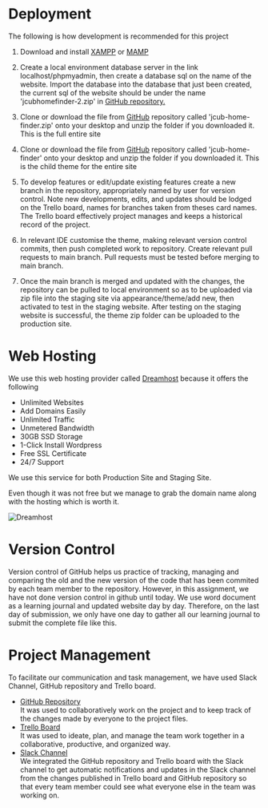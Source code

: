 # Deployment

The following is how development is recommended for this project

1. Download and install <a href="https://www.apachefriends.org/">XAMPP</a> or <a href="https://www.mamp.info/en/mamp/mac/">MAMP</a>

2. Create a local environment database server in the link localhost/phpmyadmin, then create a database sql on the name of the website. Import the database into the database that just been created, the current sql of the website should be under the name 'jcubhomefinder-2.zip' in  <a href="https://github.com/PhucLanPhan/CMS-assignmen.git">GitHub repository.</a>

3. Clone or download the file from  <a href="https://github.com/PhucLanPhan/CMS-assignmen.git">GitHub</a> repository called 'jcub-home-finder.zip' onto your desktop and unzip the folder if you downloaded it. This is the full entire site 

4. Clone or download the file from <a href="https://github.com/PhucLanPhan/CMS-assignmen.git">GitHub</a>  repository called 'jcub-home-finder' onto your desktop and unzip the folder if you downloaded it. This is the child theme for the entire  site

5. To develop features or edit/update existing features create a new branch in the repository, appropriately named by user for version control. Note new developments, edits, and updates should be lodged on the Trello board, names for branches taken from theses card names. The Trello board effectively project manages and keeps a historical record of the project.

6. In relevant IDE customise the theme, making relevant version control commits, then push completed work to repository. Create relevant pull requests to main branch. Pull requests must be tested before merging to main branch.

7. Once the main branch is merged and updated with the changes, the repository can be pulled to local environment so as to be uploaded via zip file into the staging site via appearance/theme/add new, then activated to test in the staging website. After testing on the staging website is successful, the theme zip folder can be uploaded to the production site.


# Web Hosting
We use this web hosting provider called <a href="https://www.dreamhost.com/">Dreamhost</a> because it offers the following  
* Unlimited Websites
* Add Domains Easily
* Unlimited Traffic
* Unmetered Bandwidth
* 30GB SSD Storage
* 1-Click Install Wordpress
* Free SSL Certificate
* 24/7 Support

We use this service for both Production Site and Staging Site.

Even though it was not free but we manage to grab the domain name along with the hosting which is worth it.



![Dreamhost](https://user-images.githubusercontent.com/114546849/234907042-a1ade259-a637-436a-aa10-8876316c9a46.PNG)


# Version Control 

Version control of GitHub helps us practice of tracking, managing and comparing the old and the new version of the code that has been commited by each team member to the repository. However, in this assignment, we have not done version control in github until today. We use word document as a learning journal and updated website day by day. Therefore, on the last day of submission, we only have one day to gather all our learning journal to submit the complete file like this.

# Project Management
To facilitate our communication and task management, we have used Slack Channel, GitHub repository and Trello board.

* [GitHub Repository](https://github.com/PhucLanPhan/CMS-assignmen.git)<br/>
It was used to collaboratively work on the project and to keep track of the changes made by everyone to the project files.
* [Trello Board](https://trello.com/b/HfPsk2c6/cms)<br/>
It was used to ideate, plan, and manage the team work together in a collaborative, productive, and organized way.
* [Slack Channel](https://app.slack.com/client/T1HPNSNKT/C04QJQUABR6/thread/C04QJQUABR6-1682243806.851439)<br/>
We integrated the GitHub repository and Trello board with the Slack channel to get automatic notifications and updates in the Slack channel from the changes published in Trello board and GitHub repository so that every team member could see what everyone else in the team was working on.

